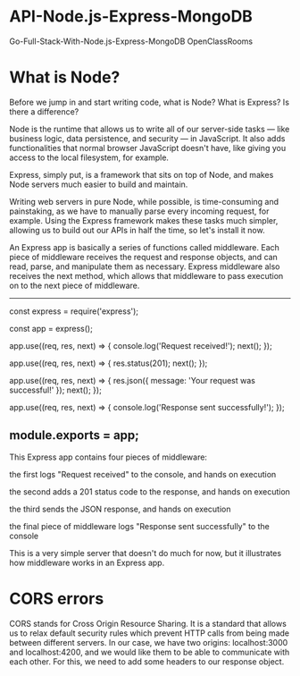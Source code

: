 # API-Node.js-Express-MongoDB
Go-Full-Stack-With-Node.js-Express-MongoDB OpenClassRooms

# What is Node?
Before we jump in and start writing code, what is Node? What is Express? Is there a difference?

Node is the runtime that allows us to write all of our server-side tasks — like business logic, data persistence, and security — in JavaScript.  It also adds functionalities that normal browser JavaScript doesn't have, like giving you access to the local filesystem, for example.  

Express, simply put, is a framework that sits on top of Node, and makes Node servers much easier to build and maintain.

Writing web servers in pure Node, while possible, is time-consuming and painstaking, as we have to manually parse every incoming request, for example. Using the Express framework makes these tasks much simpler, allowing us to build out our APIs in half the time, so let's install it now.

An Express app is basically a series of functions called middleware. Each piece of middleware receives the request and response objects, and can read, parse, and manipulate them as necessary. Express middleware also receives the next method, which allows that middleware to pass execution on to the next piece of middleware.  

-------------
const express = require('express');

const app = express();

app.use((req, res, next) => {
  console.log('Request received!');
  next();
});

app.use((req, res, next) => {
  res.status(201);
  next();
});

app.use((req, res, next) => {
  res.json({ message: 'Your request was successful!' });
  next();
});

app.use((req, res, next) => {
  console.log('Response sent successfully!');
});

module.exports = app;
-----------------

This Express app contains four pieces of middleware:

the first logs "Request received" to the console, and hands on execution

the second adds a 201 status code to the response, and hands on execution

the third sends the JSON response, and hands on execution

the final piece of middleware logs "Response sent successfully" to the console

This is a very simple server that doesn't do much for now, but it illustrates how middleware works in an Express app.

# CORS errors
CORS stands for Cross Origin Resource Sharing. It is a standard that allows us to relax default security rules which prevent HTTP calls from being made between different servers. In our case, we have two origins: localhost:3000 and localhost:4200, and we would like them to be able to communicate with each other.  For this, we need to add some headers to our response object.
